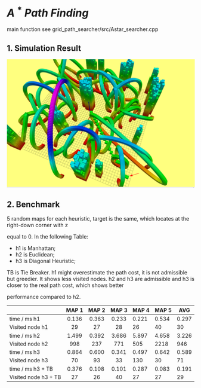 # $A\ ^* \ Path\ Finding$
main function see grid_path_searcher/src/Astar_searcher.cpp
## 1. Simulation Result 

![sim_result](https://github.com/Lkaho/Motion_Planning_For_Mobile_Robot/blob/main/Astar/src/sim_result.png)

## 2. Benchmark

5 random maps for each heuristic, target is the same, which locates at the right-down corner with z

equal to 0. In the following Table: 

- h1 is Manhattan; 
- h2 is Euclidean; 
- h3 is Diagonal Heuristic; 

TB is Tie Breaker. h1 might overestimate the path cost, it is not admissible but greedier. It shows less visited nodes. h2 and h3 are admissible and h3 is closer to the real path cost, which shows better

performance compared to h2.

|                      | MAP 1 | MAP 2 | MAP 3 | MAP 4 | MAP 5 | AVG   |
| -------------------- | :---: | :---: | :---: | ----- | ----- | ----- |
| time / ms h1         | 0.136 | 0.363 | 0.233 | 0.221 | 0.534 | 0.297 |
| Visited node h1      |  29   |  27   |  28   | 26    | 40    | 30    |
| time / ms h2         | 1.499 | 0.392 | 3.686 | 5.897 | 4.658 | 3.226 |
| Visited node h2      |  998  |  237  |  771  | 505   | 2218  | 946   |
| time / ms h3         | 0.864 | 0.600 | 0.341 | 0.497 | 0.642 | 0.589 |
| Visited node h3      |  70   |  93   |  33   | 130   | 30    | 71    |
| time / ms h3 + TB    | 0.376 | 0.108 | 0.101 | 0.287 | 0.083 | 0.191 |
| Visited node h3 + TB |  27   |  26   |  40   | 27    | 27    | 29    |

